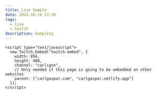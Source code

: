 ```yaml
---
title: Live Sample
date: 2021-10-18 12:39
tags:
  - live
  - twitch
description: Sampling
---
```


    <script type="text/javascript">
      new Twitch.Embed("twitch-embed", {
        width: 854,
        height: 480,
        channel: "carlignn",
        // Only needed if this page is going to be embedded on other websites
        parent: ["carlgaspar.com", "carlgaspar.netlify.app"]
      });
    </script>